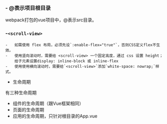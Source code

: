### -   @表示项目根目录  
webpack打包的vue项目中，@表示src目录。
### -`<scroll-view>`
	-   如需使用 flex 布局，必须先设`:enable-flex="true"`，否则CSS定义flex不生效。
	-   使用竖向滚动时，需要给 <scroll-view> 一个固定高度，通过 css 设置 height；  
	    给子元素设置display: inline-block 或 inline-flex
	-   使用使用横向滚动时，需要给`<scroll-view>`添加`white-space: nowrap;`样式。

-   生命周期

有三种生命周期

-   组件的生命周期（跟Vue框架相同）
-   页面的生命周期
-   应用的生命周期，只针对根目录的App.vue